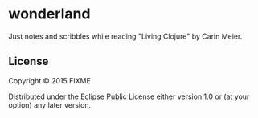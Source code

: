 # wonderland

Just notes and scribbles while reading "Living Clojure" by Carin Meier. 


## License

Copyright © 2015 FIXME

Distributed under the Eclipse Public License either version 1.0 or (at
your option) any later version.
